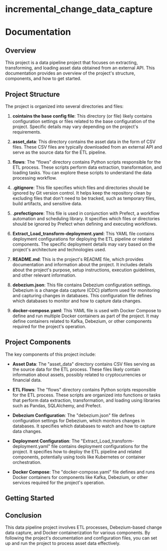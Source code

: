 ﻿# incremental_change_data_capture
# Documentation

## Overview

This project is a data pipeline project that focuses on extracting, transforming, and loading asset data obtained from an external API. This documentation provides an overview of the project's structure, components, and how to get started.

## Project Structure

The project is organized into several directories and files:

1. **cointains the base config file**: This directory (or file) likely contains configuration settings or files related to the base configuration of the project. Specific details may vary depending on the project's requirements.

2. **asset_data**: This directory contains the asset data in the form of CSV files. These CSV files are typically downloaded from an external API and serve as the source data for the ETL pipeline.

3. **flows**: The "flows" directory contains Python scripts responsible for the ETL process. These scripts perform data extraction, transformation, and loading tasks. You can explore these scripts to understand the data processing workflow.

4. **.gitignore**: This file specifies which files and directories should be ignored by Git version control. It helps keep the repository clean by excluding files that don't need to be tracked, such as temporary files, build artifacts, and sensitive data.

5. **.prefectignore**: This file is used in conjunction with Prefect, a workflow automation and scheduling library. It specifies which files or directories should be ignored by Prefect when defining and executing workflows.

6. **Extract_Load_transform-deployment.yaml**: This YAML file contains deployment configurations for deploying the ETL pipeline or related components. The specific deployment details may vary based on the project's architecture and technologies used.

7. **README.md**: This is the project's README file, which provides documentation and information about the project. It includes details about the project's purpose, setup instructions, execution guidelines, and other relevant information.

8. **debezium.json**: This file contains Debezium configuration settings. Debezium is a change data capture (CDC) platform used for monitoring and capturing changes in databases. This configuration file defines which databases to monitor and how to capture data changes.

9. **docker-compose.yaml**: This YAML file is used with Docker Compose to define and run multiple Docker containers as part of the project. It may define containers related to Kafka, Debezium, or other components required for the project's operation.

## Project Components

The key components of this project include:

- **Asset Data**: The "asset_data" directory contains CSV files serving as the source data for the ETL process. These files likely contain information about assets, possibly related to cryptocurrencies or financial data.

- **ETL Flows**: The "flows" directory contains Python scripts responsible for the ETL process. These scripts are organized into functions or tasks that perform data extraction, transformation, and loading using libraries such as Pandas, SQLAlchemy, and Prefect.

- **Debezium Configuration**: The "debezium.json" file defines configuration settings for Debezium, which monitors changes in databases. It specifies which databases to watch and how to capture data changes.

- **Deployment Configuration**: The "Extract_Load_transform-deployment.yaml" file contains deployment configurations for the project. It specifies how to deploy the ETL pipeline and related components, potentially using tools like Kubernetes or container orchestration.

- **Docker Compose**: The "docker-compose.yaml" file defines and runs Docker containers for components like Kafka, Debezium, or other services required for the project's operation.

## Getting Started


## Conclusion

This data pipeline project involves ETL processes, Debezium-based change data capture, and Docker containerization for various components. By following the project's documentation and configuration files, you can set up and run the project to process asset data effectively.




